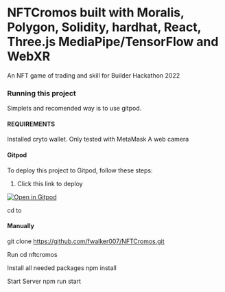 # NFTCromos built with Moralis, Polygon, Solidity, hardhat, React, Three.js MediaPipe/TensorFlow and WebXR

An NFT game of trading and skill for Builder Hackathon 2022

### Running this project

Simplets and recomended way is to use gitpod. 

#### REQUIREMENTS

Installed cryto wallet. Only tested with MetaMask
A web camera

#### Gitpod

To deploy this project to Gitpod, follow these steps:

1. Click this link to deploy

[![Open in Gitpod](https://gitpod.io/button/open-in-gitpod.svg)](https://fwalker007-nftcromos-y7ucyw9xw0h.ws-us34.gitpod.io/)

cd to 
#### Manually

git clone https://github.com/fwalker007/NFTCromos.git

Run
cd  nftcromos

Install all needed packages
npm install

Start Server
npm run start



